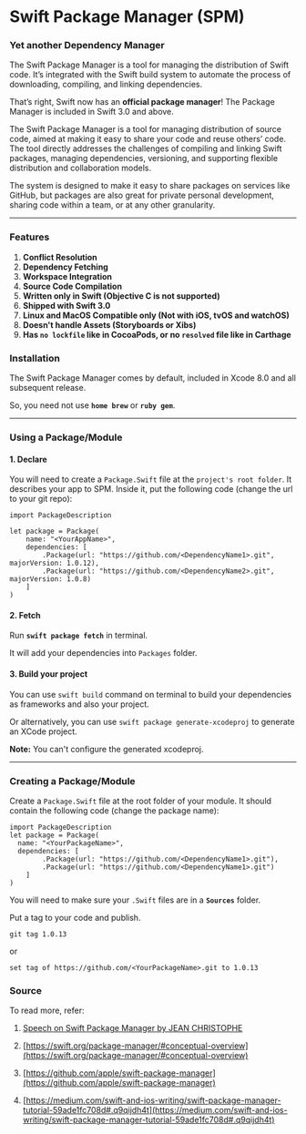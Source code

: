 # Swift Package Manager (SPM)

### Yet another Dependency Manager

The Swift Package Manager is a tool for managing the distribution of Swift code. It’s integrated with the Swift build system to automate the process of downloading, compiling, and linking dependencies.

That’s right, Swift now has an **official package manager**! The Package Manager is included in Swift 3.0 and above.

The Swift Package Manager is a tool for managing distribution of source code, aimed at making it easy to share your code and reuse others’ code. The tool directly addresses the challenges of compiling and linking Swift packages, managing dependencies, versioning, and supporting flexible distribution and collaboration models.

The system is designed to make it easy to share packages on services like GitHub, but packages are also great for private personal development, sharing code within a team, or at any other granularity.

----

### Features

1. **Conflict Resolution**
2. **Dependency Fetching**
3. **Workspace Integration**
4. **Source Code Compilation**
5. **Written only in Swift (Objective C is not supported)**
6. **Shipped with Swift 3.0**
7. **Linux and MacOS Compatible only (Not with iOS, tvOS and watchOS)**
8. **Doesn't handle Assets (Storyboards or Xibs)**
9. **Has ```no lockfile``` like in CocoaPods, or no ```resolved``` file like in Carthage**

### Installation

The Swift Package Manager comes by default, included in Xcode 8.0 and all subsequent release.

So, you need not use **```home brew```** or **```ruby gem```**.

----

### Using a Package/Module

#### **1. Declare**

You will need to create a ```Package.Swift``` file at the ```project's root folder```. It describes your app to SPM. Inside it, put the following code (change the url to your git repo):

```
import PackageDescription

let package = Package(
    name: "<YourAppName>",
    dependencies: [
        .Package(url: "https://github.com/<DependencyName1>.git", majorVersion: 1.0.12),
        .Package(url: "https://github.com/<DependencyName2>.git", majorVersion: 1.0.8)
    ]
)
```

#### **2. Fetch**

Run **`swift package fetch`** in terminal.

It will add your dependencies into ```Packages``` folder.

#### **3. Build your project**

You can use ```swift build``` command on terminal to build your dependencies as frameworks and also your project.

Or alternatively, you can use ```swift package generate-xcodeproj``` to generate an XCode project.

**Note:** You can't configure the generated xcodeproj.

----

### Creating a Package/Module

Create a ```Package.Swift``` file at the root folder of your module. It should contain the following code (change the package name):

```
import PackageDescription
let package = Package(
  name: "<YourPackageName>",
  dependencies: [
        .Package(url: "https://github.com/<DependencyName1>.git"),
        .Package(url: "https://github.com/<DependencyName1>.git")
    ]
)
```

You will need to make sure your ```.Swift``` files are in a **`Sources`** folder.

Put a tag to your code and publish.

```
git tag 1.0.13
```

or

```
set tag of https://github.com/<YourPackageName>.git to 1.0.13
```

### Source

To read more, refer:

1. [Speech on Swift Package Manager by JEAN CHRISTOPHE](https://www.youtube.com/watch?v=FzgEt2e0Y1w&t=1s)

2. [https://swift.org/package-manager/#conceptual-overview](https://swift.org/package-manager/#conceptual-overview)

3. [https://github.com/apple/swift-package-manager](https://github.com/apple/swift-package-manager)

4. [https://medium.com/swift-and-ios-writing/swift-package-manager-tutorial-59ade1fc708d#.q9qijdh4t](https://medium.com/swift-and-ios-writing/swift-package-manager-tutorial-59ade1fc708d#.q9qijdh4t)